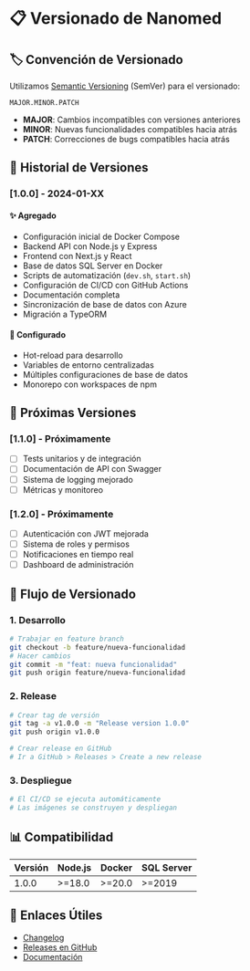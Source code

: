 # 📋 Versionado de Nanomed

## 🏷️ Convención de Versionado

Utilizamos [Semantic Versioning](https://semver.org/) (SemVer) para el versionado:

```
MAJOR.MINOR.PATCH
```

- **MAJOR**: Cambios incompatibles con versiones anteriores
- **MINOR**: Nuevas funcionalidades compatibles hacia atrás
- **PATCH**: Correcciones de bugs compatibles hacia atrás

## 📝 Historial de Versiones

### [1.0.0] - 2024-01-XX

#### ✨ Agregado
- Configuración inicial de Docker Compose
- Backend API con Node.js y Express
- Frontend con Next.js y React
- Base de datos SQL Server en Docker
- Scripts de automatización (`dev.sh`, `start.sh`)
- Configuración de CI/CD con GitHub Actions
- Documentación completa
- Sincronización de base de datos con Azure
- Migración a TypeORM

#### 🔧 Configurado
- Hot-reload para desarrollo
- Variables de entorno centralizadas
- Múltiples configuraciones de base de datos
- Monorepo con workspaces de npm

## 🚀 Próximas Versiones

### [1.1.0] - Próximamente
- [ ] Tests unitarios y de integración
- [ ] Documentación de API con Swagger
- [ ] Sistema de logging mejorado
- [ ] Métricas y monitoreo

### [1.2.0] - Próximamente
- [ ] Autenticación con JWT mejorada
- [ ] Sistema de roles y permisos
- [ ] Notificaciones en tiempo real
- [ ] Dashboard de administración

## 🔄 Flujo de Versionado

### 1. Desarrollo
```bash
# Trabajar en feature branch
git checkout -b feature/nueva-funcionalidad
# Hacer cambios
git commit -m "feat: nueva funcionalidad"
git push origin feature/nueva-funcionalidad
```

### 2. Release
```bash
# Crear tag de versión
git tag -a v1.0.0 -m "Release version 1.0.0"
git push origin v1.0.0

# Crear release en GitHub
# Ir a GitHub > Releases > Create a new release
```

### 3. Despliegue
```bash
# El CI/CD se ejecuta automáticamente
# Las imágenes se construyen y despliegan
```

## 📊 Compatibilidad

| Versión | Node.js | Docker | SQL Server |
|---------|---------|--------|------------|
| 1.0.0   | >=18.0  | >=20.0 | >=2019     |

## 🔗 Enlaces Útiles

- [Changelog](CHANGELOG.md)
- [Releases en GitHub](https://github.com/tu-usuario/nanomed-docker/releases)
- [Documentación](README.md)
